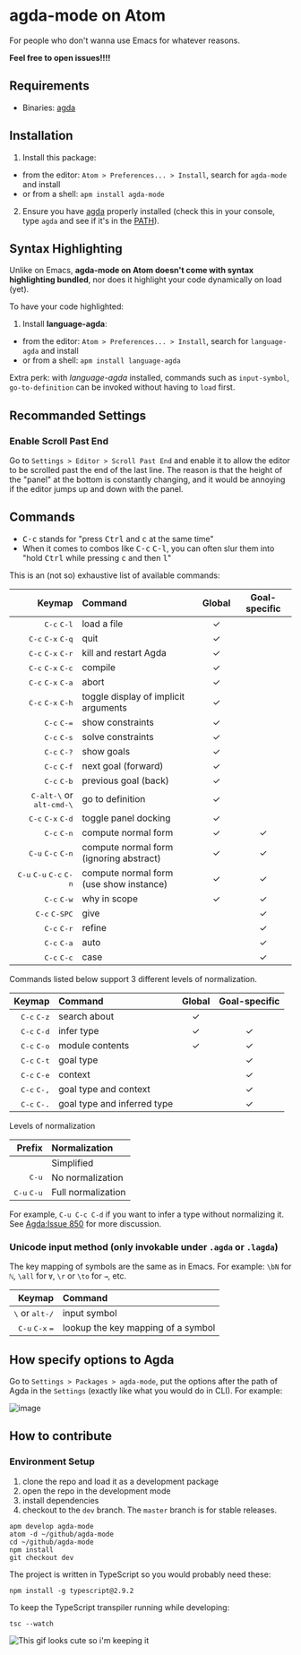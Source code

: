 # agda-mode on Atom

For people who don't wanna use Emacs for whatever reasons.

**Feel free to open issues!!!!**

## Requirements

* Binaries: [agda](https://agda.readthedocs.io/en/latest/getting-started/installation.html)

## Installation

1. Install this package:
  * from the editor: `Atom > Preferences... > Install`, search for `agda-mode` and install
  * or from a shell: `apm install agda-mode`
2. Ensure you have [agda](https://agda.readthedocs.io/en/latest/getting-started/installation.html) properly installed (check this in your console, type `agda` and see if it's in the [PATH](https://en.wikipedia.org/wiki/PATH_(variable))).

## Syntax Highlighting

Unlike on Emacs, **agda-mode on Atom doesn't come with syntax highlighting bundled**, nor does it highlight your code dynamically on load (yet).

To have your code highlighted:

1. Install **language-agda**:
  * from the editor: `Atom > Preferences... > Install`, search for `language-agda` and install
  * or from a shell: `apm install language-agda`

Extra perk: with *language-agda* installed, commands such as `input-symbol`, `go-to-definition` can be invoked without having to `load` first.

## Recommanded Settings

### Enable Scroll Past End

Go to `Settings > Editor > Scroll Past End` and enable it to allow the editor to be scrolled past the end of the last line. The reason is that the height of the "panel" at the bottom is constantly changing, and it would be annoying if the editor jumps up and down with the panel.

## Commands

* <kbd>C-c</kbd> stands for "press <kbd>Ctrl</kbd> and <kbd>c</kbd> at the same time"
* When it comes to combos like <kbd>C-c</kbd> <kbd>C-l</kbd>, you can often slur them into "hold <kbd>Ctrl</kbd> while pressing <kbd>c</kbd> and then <kbd>l</kbd>"

This is an (not so) exhaustive list of available commands:

| Keymap            | Command                                 | Global | Goal-specific |
|------------------:|:----------------------------------------|:------:|:-------------:|
| <kbd>C-c</kbd>                <kbd>C-l</kbd> | load a file                             |   ✓    |               |
| <kbd>C-c</kbd> <kbd>C-x</kbd> <kbd>C-q</kbd> | quit                                    |   ✓    |               |
| <kbd>C-c</kbd> <kbd>C-x</kbd> <kbd>C-r</kbd> | kill and restart Agda                   |   ✓    |               |
| <kbd>C-c</kbd> <kbd>C-x</kbd> <kbd>C-c</kbd> | compile                                 |   ✓    |               |
| <kbd>C-c</kbd> <kbd>C-x</kbd> <kbd>C-a</kbd> | abort                                   |   ✓    |               |
| <kbd>C-c</kbd> <kbd>C-x</kbd> <kbd>C-h</kbd> | toggle display of implicit arguments    |   ✓    |               |
| <kbd>C-c</kbd>                <kbd>C-=</kbd> | show constraints                        |   ✓    |               |
| <kbd>C-c</kbd>                <kbd>C-s</kbd> | solve constraints                       |   ✓    |               |
| <kbd>C-c</kbd>                <kbd>C-?</kbd> | show goals                              |   ✓    |               |
| <kbd>C-c</kbd>                <kbd>C-f</kbd> | next goal (forward)                     |   ✓    |               |
| <kbd>C-c</kbd>                <kbd>C-b</kbd> | previous goal (back)                    |   ✓    |               |
| <kbd>C-alt-\\</kbd> or <kbd>alt-cmd-\\</kbd> | go to definition                    |   ✓    |               |
| <kbd>C-c</kbd> <kbd>C-x</kbd> <kbd>C-d</kbd> | toggle panel docking                    |   ✓    |               |
|                               <kbd>C-c</kbd> <kbd>C-n</kbd>   | compute normal form                     |   ✓    |       ✓       |
|                <kbd>C-u</kbd> <kbd>C-c</kbd> <kbd>C-n</kbd>   | compute normal form (ignoring abstract) |   ✓    |       ✓       |
| <kbd>C-u</kbd> <kbd>C-u</kbd> <kbd>C-c</kbd> <kbd>C-n</kbd>   | compute normal form (use show instance) |   ✓    |       ✓       |
| <kbd>C-c</kbd>                <kbd>C-w</kbd> | why in scope                            |   ✓    |       ✓       |
| <kbd>C-c</kbd>                <kbd>C-SPC</kbd> | give                                  |        |       ✓       |
| <kbd>C-c</kbd>                <kbd>C-r</kbd> | refine                                  |        |       ✓       |
| <kbd>C-c</kbd>                <kbd>C-a</kbd> | auto                                    |        |       ✓       |
| <kbd>C-c</kbd>                <kbd>C-c</kbd> | case                                    |        |       ✓       |

Commands listed below support 3 different levels of normalization.

| Keymap                        | Command                                 | Global | Goal-specific |
|------------------------------:|:----------------------------------------|:------:|:-------------:|
| <kbd>C-c</kbd> <kbd>C-z</kbd> | search about                            |   ✓    |               |
| <kbd>C-c</kbd> <kbd>C-d</kbd> | infer type                              |   ✓    |       ✓       |
| <kbd>C-c</kbd> <kbd>C-o</kbd> | module contents                         |   ✓    |       ✓       |
| <kbd>C-c</kbd> <kbd>C-t</kbd> | goal type                               |        |       ✓       |
| <kbd>C-c</kbd> <kbd>C-e</kbd> | context                                 |        |       ✓       |
| <kbd>C-c</kbd> <kbd>C-,</kbd> | goal type and context                   |        |       ✓       |
| <kbd>C-c</kbd> <kbd>C-.</kbd> | goal type and inferred type             |        |       ✓       |

Levels of normalization

| Prefix                        | Normalization      |
|------------------------------:|:-------------------|
|                               | Simplified         |
| <kbd>C-u</kbd>                | No normalization   |
| <kbd>C-u</kbd> <kbd>C-u</kbd> | Full normalization |

For example, `C-u C-c C-d` if you want to infer a type without normalizing it.
See [Agda:Issue 850](https://code.google.com/p/agda/issues/detail?id=850) for more discussion.

### Unicode input method (only invokable under `.agda` or `.lagda`)

The key mapping of symbols are the same as in Emacs. For example: `\bN` for `ℕ`, `\all` for `∀`, `\r` or `\to` for `→`, etc.

| Keymap                                     | Command                            |
|-------------------------------------------:|:-----------------------------------|
| <kbd>\\</kbd> or <kbd>alt-/</kbd>          | input symbol                       |
| <kbd>C-u</kbd> <kbd>C-x</kbd> <kbd>=</kbd> | lookup the key mapping of a symbol |

## How specify options to Agda

Go to `Settings > Packages > agda-mode`, put the options after the path of Agda in the `Settings` (exactly like what you would do in CLI). For example:

![image](https://i.imgur.com/SwKSWXZ.png)

## How to contribute

### Environment Setup

1. clone the repo and load it as a development package
2. open the repo in the development mode
3. install dependencies
4. checkout to the `dev` branch. The `master` branch is for stable releases.
```
apm develop agda-mode
atom -d ~/github/agda-mode
cd ~/github/agda-mode
npm install
git checkout dev
```

The project is written in TypeScript so you would probably need these:
```
npm install -g typescript@2.9.2
```

To keep the TypeScript transpiler running while developing:

```
tsc --watch
```


![This gif looks cute so i'm keeping it](https://f.cloud.github.com/assets/69169/2290250/c35d867a-a017-11e3-86be-cd7c5bf3ff9b.gif)
